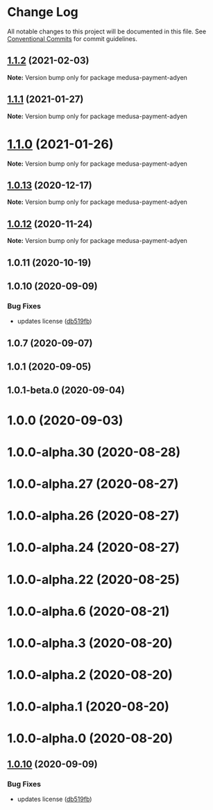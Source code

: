 # Change Log

All notable changes to this project will be documented in this file.
See [Conventional Commits](https://conventionalcommits.org) for commit guidelines.

## [1.1.2](https://github.com/medusajs/medusa/compare/medusa-payment-adyen@1.1.1...medusa-payment-adyen@1.1.2) (2021-02-03)

**Note:** Version bump only for package medusa-payment-adyen





## [1.1.1](https://github.com/medusajs/medusa/compare/medusa-payment-adyen@1.1.0...medusa-payment-adyen@1.1.1) (2021-01-27)

**Note:** Version bump only for package medusa-payment-adyen





# [1.1.0](https://github.com/medusajs/medusa/compare/medusa-payment-adyen@1.0.13...medusa-payment-adyen@1.1.0) (2021-01-26)

**Note:** Version bump only for package medusa-payment-adyen





## [1.0.13](https://github.com/medusajs/medusa/compare/medusa-payment-adyen@1.0.12...medusa-payment-adyen@1.0.13) (2020-12-17)

**Note:** Version bump only for package medusa-payment-adyen





## [1.0.12](https://github.com/medusajs/medusa/compare/medusa-payment-adyen@1.0.11...medusa-payment-adyen@1.0.12) (2020-11-24)

**Note:** Version bump only for package medusa-payment-adyen





## 1.0.11 (2020-10-19)



## 1.0.10 (2020-09-09)


### Bug Fixes

* updates license ([db519fb](https://github.com/medusajs/medusa/commit/db519fbaa6f8ad02c19cbecba5d4f28ba1ee81aa))



## 1.0.7 (2020-09-07)



## 1.0.1 (2020-09-05)



## 1.0.1-beta.0 (2020-09-04)



# 1.0.0 (2020-09-03)



# 1.0.0-alpha.30 (2020-08-28)



# 1.0.0-alpha.27 (2020-08-27)



# 1.0.0-alpha.26 (2020-08-27)



# 1.0.0-alpha.24 (2020-08-27)



# 1.0.0-alpha.22 (2020-08-25)



# 1.0.0-alpha.6 (2020-08-21)



# 1.0.0-alpha.3 (2020-08-20)



# 1.0.0-alpha.2 (2020-08-20)



# 1.0.0-alpha.1 (2020-08-20)



# 1.0.0-alpha.0 (2020-08-20)





## [1.0.10](https://github.com/medusajs/medusa/compare/v1.0.9...v1.0.10) (2020-09-09)


### Bug Fixes

* updates license ([db519fb](https://github.com/medusajs/medusa/commit/db519fbaa6f8ad02c19cbecba5d4f28ba1ee81aa))
